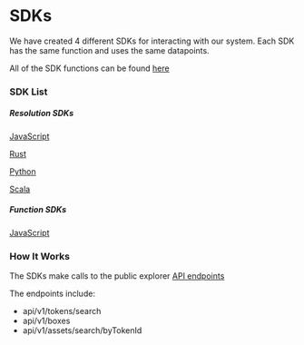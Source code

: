 # SDKs

We have created 4 different SDKs for interacting with our system. Each SDK has the same function and uses the same datapoints.

All of the SDK functions can be found [here](sdk-functions.md)

### SDK List

##### Resolution SDKs

[JavaScript](resolution/javascript-sdk.md)

[Rust](resolution/rust-sdk.md)

[Python](resolution/python-sdk.md)

[Scala](resolution/scala-sdk.md)

##### Function SDKs

[JavaScript](functional/javascript-tx-lib.md)

### How It Works

The SDKs make calls to the public explorer [API endpoints](https://api.ergoplatform.com/api/v1/docs/)

The endpoints include:

- api/v1/tokens/search
- api/v1/boxes
- api/v1/assets/search/byTokenId